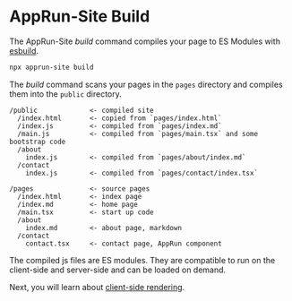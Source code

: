 # AppRun-Site Build

The AppRun-Site _build_ command compiles your page to ES Modules with [esbuild](https://esbuild.github.io/).

```sh
npx apprun-site build
```

The _build_ command scans your pages in the `pages` directory and compiles them into the `public` directory.


```
/public             <- compiled site
  /index.html       <- copied from `pages/index.html`
  /index.js         <- compiled from `pages/index.md`
  /main.js          <- compiled from `pages/main.tsx` and some bootstrap code
  /about
    index.js        <- compiled from `pages/about/index.md`
  /contact
    index.js        <- compiled from `pages/contact/index.tsx`

/pages              <- source pages
  /index.html       <- index page
  /index.md         <- home page
  /main.tsx         <- start up code
  /about
    index.md        <- about page, markdown
  /contact
    contact.tsx     <- contact page, AppRun component
```

The compiled js files are ES modules. They are compatible to run on the client-side and server-side and can be loaded on demand.

Next, you will learn about [client-side rendering](apprun-site-csr.md).

